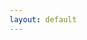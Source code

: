 ```yaml
---
layout: default
---
```


<table style="border-collapse: collapse; width: 100%; height: 18px; border-style: hidden;" border="1">
<tbody>
<tr style="height: 18px; cborder-style: hidden;">
<td style="width: 66%; height: 18px; border-style: hidden;">


* <a href = "pages/about_me" > 📲  About Me </a>
<br>
* <a href = "pages/projects" > 💪 Projects </a>
<br>
* <a href = "pages/certs" > 🧾  Certications </a>
<br>
* <a href = "pages/articles" > 📚  Articles & Write-Ups </a>
<br>

</td>

<td style="width: 34%; height: 18px; border-style: hidden;">
    <script src="https://tryhackme.com/badge/249244"></script>
    <a href="https://app.hackthebox.com/profile/374134" target = "_blank" style = "text-decoration: none;"> <script src="https://www.hackthebox.com/badge/374134"></script> </a>

</td>
</tr>
</tbody>
</table>


